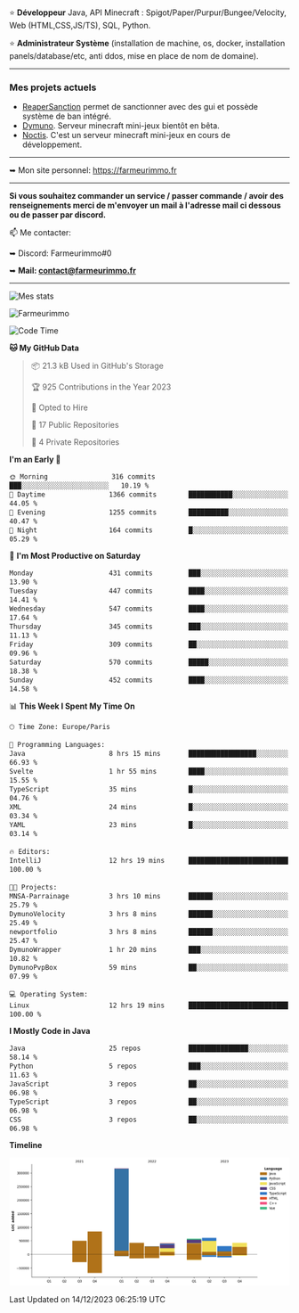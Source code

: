 ⭐ **Développeur** Java, API Minecraft : Spigot/Paper/Purpur/Bungee/Velocity, Web (HTML,CSS,JS/TS), SQL, Python.

⭐ **Administrateur Système** (installation de machine, os, docker, installation panels/database/etc, anti ddos, mise en place de nom de domaine).

---

### Mes projets actuels
- [ReaperSanction](https://www.spigotmc.org/resources/reapersanction.89580/) permet de sanctionner avec des gui et possède système de ban intégré.
- [Dymuno](https://discord.gg/dymuno-community-986460742293282886). Serveur minecraft mini-jeux bientôt en bêta.
- [Noctis](https://discord.gg/ydRurvUJ8U). C'est un serveur minecraft mini-jeux en cours de développement.

---

➥ Mon site personnel: https://farmeurimmo.fr

---

**Si vous souhaitez commander un service / passer commande / avoir des renseignements merci de m'envoyer un mail à l'adresse mail ci dessous ou de passer par discord.**

📫 Me contacter:
 
   ➥ Discord: Farmeurimmo#0
   
   ➥ **Mail: contact@farmeurimmo.fr**

---

![Mes stats](https://github-readme-stats.farmeurimmo.fr/api?username=Farmeurimmo&count_private=true&show_icons=true&theme=radical)

<img src="https://komarev.com/ghpvc/?username=Farmeurimmo" alt="Farmeurimmo" />

<!--START_SECTION:waka-->
![Code Time](http://img.shields.io/badge/Code%20Time-1%2C046%20hrs%2025%20mins-blue)

**🐱 My GitHub Data** 

> 📦 21.3 kB Used in GitHub's Storage 
 > 
> 🏆 925 Contributions in the Year 2023
 > 
> 💼 Opted to Hire
 > 
> 📜 17 Public Repositories 
 > 
> 🔑 4 Private Repositories 
 > 
**I'm an Early 🐤** 

```text
🌞 Morning                316 commits         ███░░░░░░░░░░░░░░░░░░░░░░   10.19 % 
🌆 Daytime                1366 commits        ███████████░░░░░░░░░░░░░░   44.05 % 
🌃 Evening                1255 commits        ██████████░░░░░░░░░░░░░░░   40.47 % 
🌙 Night                  164 commits         █░░░░░░░░░░░░░░░░░░░░░░░░   05.29 % 
```
📅 **I'm Most Productive on Saturday** 

```text
Monday                   431 commits         ███░░░░░░░░░░░░░░░░░░░░░░   13.90 % 
Tuesday                  447 commits         ████░░░░░░░░░░░░░░░░░░░░░   14.41 % 
Wednesday                547 commits         ████░░░░░░░░░░░░░░░░░░░░░   17.64 % 
Thursday                 345 commits         ███░░░░░░░░░░░░░░░░░░░░░░   11.13 % 
Friday                   309 commits         ██░░░░░░░░░░░░░░░░░░░░░░░   09.96 % 
Saturday                 570 commits         █████░░░░░░░░░░░░░░░░░░░░   18.38 % 
Sunday                   452 commits         ████░░░░░░░░░░░░░░░░░░░░░   14.58 % 
```


📊 **This Week I Spent My Time On** 

```text
🕑︎ Time Zone: Europe/Paris

💬 Programming Languages: 
Java                     8 hrs 15 mins       █████████████████░░░░░░░░   66.93 % 
Svelte                   1 hr 55 mins        ████░░░░░░░░░░░░░░░░░░░░░   15.55 % 
TypeScript               35 mins             █░░░░░░░░░░░░░░░░░░░░░░░░   04.76 % 
XML                      24 mins             █░░░░░░░░░░░░░░░░░░░░░░░░   03.34 % 
YAML                     23 mins             █░░░░░░░░░░░░░░░░░░░░░░░░   03.14 % 

🔥 Editors: 
IntelliJ                 12 hrs 19 mins      █████████████████████████   100.00 % 

🐱‍💻 Projects: 
MNSA-Parrainage          3 hrs 10 mins       ██████░░░░░░░░░░░░░░░░░░░   25.79 % 
DymunoVelocity           3 hrs 8 mins        ██████░░░░░░░░░░░░░░░░░░░   25.49 % 
newportfolio             3 hrs 8 mins        ██████░░░░░░░░░░░░░░░░░░░   25.47 % 
DymunoWrapper            1 hr 20 mins        ███░░░░░░░░░░░░░░░░░░░░░░   10.82 % 
DymunoPvpBox             59 mins             ██░░░░░░░░░░░░░░░░░░░░░░░   07.99 % 

💻 Operating System: 
Linux                    12 hrs 19 mins      █████████████████████████   100.00 % 
```

**I Mostly Code in Java** 

```text
Java                     25 repos            ███████████████░░░░░░░░░░   58.14 % 
Python                   5 repos             ███░░░░░░░░░░░░░░░░░░░░░░   11.63 % 
JavaScript               3 repos             ██░░░░░░░░░░░░░░░░░░░░░░░   06.98 % 
TypeScript               3 repos             ██░░░░░░░░░░░░░░░░░░░░░░░   06.98 % 
CSS                      3 repos             ██░░░░░░░░░░░░░░░░░░░░░░░   06.98 % 
```



**Timeline**

![Lines of Code chart](https://raw.githubusercontent.com/Farmeurimmo/Farmeurimmo/main/assets/bar_graph.png)


 Last Updated on 14/12/2023 06:25:19 UTC
<!--END_SECTION:waka-->
